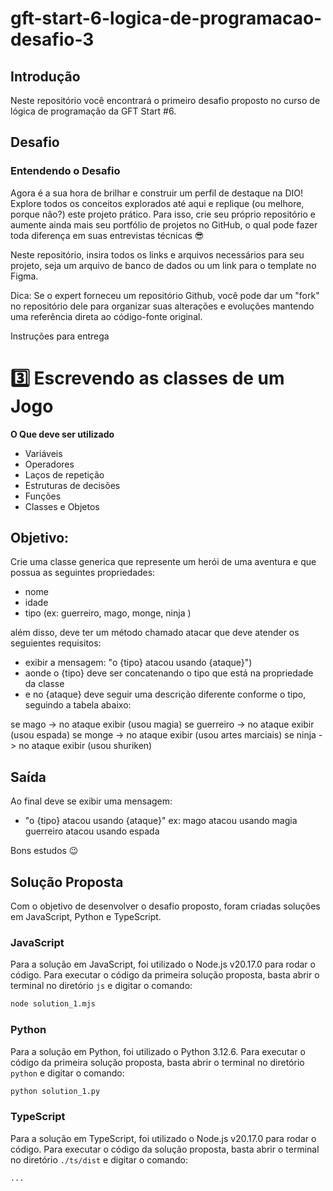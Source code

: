 # gft-start-6-logica-de-programacao-desafio-3

## Introdução

Neste repositório você encontrará o primeiro desafio proposto no curso de lógica de programação da GFT Start #6.

## Desafio

### Entendendo o Desafio

Agora é a sua hora de brilhar e construir um perfil de destaque na DIO! Explore todos os conceitos explorados até aqui e replique (ou melhore, porque não?) este projeto prático. Para isso, crie seu próprio repositório e aumente ainda mais seu portfólio de projetos no GitHub, o qual pode fazer toda diferença em suas entrevistas técnicas 😎

Neste repositório, insira todos os links e arquivos necessários para seu projeto, seja um arquivo de banco de dados ou um link para o template no Figma.

Dica: Se o expert forneceu um repositório Github, você pode dar um "fork" no repositório dele para organizar suas alterações e evoluções mantendo uma referência direta ao código-fonte original.

Instruções para entrega

# 3️⃣ Escrevendo as classes de um Jogo

**O Que deve ser utilizado**

- Variáveis
- Operadores
- Laços de repetição
- Estruturas de decisões
- Funções
- Classes e Objetos

## Objetivo:

Crie uma classe generica que represente um herói de uma aventura e que possua as seguintes propriedades:

- nome
- idade
- tipo (ex: guerreiro, mago, monge, ninja )

além disso, deve ter um método chamado atacar que deve atender os seguientes requisitos:

- exibir a mensagem: "o {tipo} atacou usando {ataque}")
- aonde o {tipo} deve ser concatenando o tipo que está na propriedade da classe
- e no {ataque} deve seguir uma descrição diferente conforme o tipo, seguindo a tabela abaixo:

se mago -> no ataque exibir (usou magia)
se guerreiro -> no ataque exibir (usou espada)
se monge -> no ataque exibir (usou artes marciais)
se ninja -> no ataque exibir (usou shuriken)

## Saída

Ao final deve se exibir uma mensagem:

- "o {tipo} atacou usando {ataque}"
  ex: mago atacou usando magia
  guerreiro atacou usando espada

Bons estudos 😉

## Solução Proposta

Com o objetivo de desenvolver o desafio proposto, foram criadas soluções em JavaScript, Python e TypeScript.

### JavaScript

Para a solução em JavaScript, foi utilizado o Node.js v20.17.0 para rodar o código. Para executar o código da primeira solução proposta, basta abrir o terminal no diretório `js` e digitar o comando:

```bash
node solution_1.mjs
```

### Python

Para a solução em Python, foi utilizado o Python 3.12.6. Para executar o código da primeira solução proposta, basta abrir o terminal no diretório `python` e digitar o comando:

```bash
python solution_1.py
```

### TypeScript

Para a solução em TypeScript, foi utilizado o Node.js v20.17.0 para rodar o código. Para executar o código da solução proposta, basta abrir o terminal no diretório `./ts/dist` e digitar o comando:

```bash
...
```
